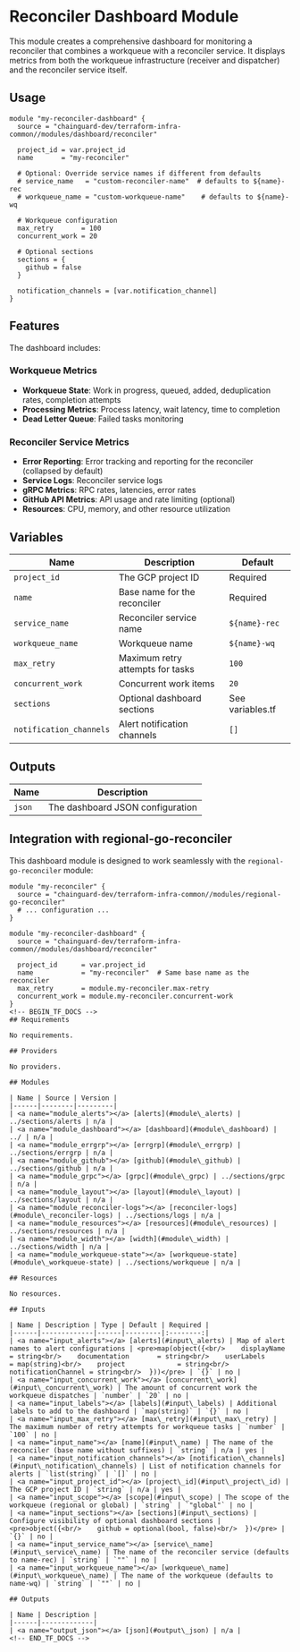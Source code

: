 # Reconciler Dashboard Module

This module creates a comprehensive dashboard for monitoring a reconciler that combines a workqueue with a reconciler service. It displays metrics from both the workqueue infrastructure (receiver and dispatcher) and the reconciler service itself.

## Usage

```hcl
module "my-reconciler-dashboard" {
  source = "chainguard-dev/terraform-infra-common//modules/dashboard/reconciler"

  project_id = var.project_id
  name       = "my-reconciler"

  # Optional: Override service names if different from defaults
  # service_name   = "custom-reconciler-name"  # defaults to ${name}-rec
  # workqueue_name = "custom-workqueue-name"    # defaults to ${name}-wq

  # Workqueue configuration
  max_retry       = 100
  concurrent_work = 20

  # Optional sections
  sections = {
    github = false
  }

  notification_channels = [var.notification_channel]
}
```

## Features

The dashboard includes:

### Workqueue Metrics
- **Workqueue State**: Work in progress, queued, added, deduplication rates, completion attempts
- **Processing Metrics**: Process latency, wait latency, time to completion
- **Dead Letter Queue**: Failed tasks monitoring

### Reconciler Service Metrics
- **Error Reporting**: Error tracking and reporting for the reconciler (collapsed by default)
- **Service Logs**: Reconciler service logs
- **gRPC Metrics**: RPC rates, latencies, error rates
- **GitHub API Metrics**: API usage and rate limiting (optional)
- **Resources**: CPU, memory, and other resource utilization

## Variables

| Name | Description | Default |
|------|-------------|---------|
| `project_id` | The GCP project ID | Required |
| `name` | Base name for the reconciler | Required |
| `service_name` | Reconciler service name | `${name}-rec` |
| `workqueue_name` | Workqueue name | `${name}-wq` |
| `max_retry` | Maximum retry attempts for tasks | `100` |
| `concurrent_work` | Concurrent work items | `20` |
| `sections` | Optional dashboard sections | See variables.tf |
| `notification_channels` | Alert notification channels | `[]` |

## Outputs

| Name | Description |
|------|-------------|
| `json` | The dashboard JSON configuration |

## Integration with regional-go-reconciler

This dashboard module is designed to work seamlessly with the `regional-go-reconciler` module:

```hcl
module "my-reconciler" {
  source = "chainguard-dev/terraform-infra-common//modules/regional-go-reconciler"
  # ... configuration ...
}

module "my-reconciler-dashboard" {
  source = "chainguard-dev/terraform-infra-common//modules/dashboard/reconciler"

  project_id      = var.project_id
  name            = "my-reconciler"  # Same base name as the reconciler
  max_retry       = module.my-reconciler.max-retry
  concurrent_work = module.my-reconciler.concurrent-work
}
<!-- BEGIN_TF_DOCS -->
## Requirements

No requirements.

## Providers

No providers.

## Modules

| Name | Source | Version |
|------|--------|---------|
| <a name="module_alerts"></a> [alerts](#module\_alerts) | ../sections/alerts | n/a |
| <a name="module_dashboard"></a> [dashboard](#module\_dashboard) | ../ | n/a |
| <a name="module_errgrp"></a> [errgrp](#module\_errgrp) | ../sections/errgrp | n/a |
| <a name="module_github"></a> [github](#module\_github) | ../sections/github | n/a |
| <a name="module_grpc"></a> [grpc](#module\_grpc) | ../sections/grpc | n/a |
| <a name="module_layout"></a> [layout](#module\_layout) | ../sections/layout | n/a |
| <a name="module_reconciler-logs"></a> [reconciler-logs](#module\_reconciler-logs) | ../sections/logs | n/a |
| <a name="module_resources"></a> [resources](#module\_resources) | ../sections/resources | n/a |
| <a name="module_width"></a> [width](#module\_width) | ../sections/width | n/a |
| <a name="module_workqueue-state"></a> [workqueue-state](#module\_workqueue-state) | ../sections/workqueue | n/a |

## Resources

No resources.

## Inputs

| Name | Description | Type | Default | Required |
|------|-------------|------|---------|:--------:|
| <a name="input_alerts"></a> [alerts](#input\_alerts) | Map of alert names to alert configurations | <pre>map(object({<br/>    displayName         = string<br/>    documentation       = string<br/>    userLabels          = map(string)<br/>    project             = string<br/>    notificationChannel = string<br/>  }))</pre> | `{}` | no |
| <a name="input_concurrent_work"></a> [concurrent\_work](#input\_concurrent\_work) | The amount of concurrent work the workqueue dispatches | `number` | `20` | no |
| <a name="input_labels"></a> [labels](#input\_labels) | Additional labels to add to the dashboard | `map(string)` | `{}` | no |
| <a name="input_max_retry"></a> [max\_retry](#input\_max\_retry) | The maximum number of retry attempts for workqueue tasks | `number` | `100` | no |
| <a name="input_name"></a> [name](#input\_name) | The name of the reconciler (base name without suffixes) | `string` | n/a | yes |
| <a name="input_notification_channels"></a> [notification\_channels](#input\_notification\_channels) | List of notification channels for alerts | `list(string)` | `[]` | no |
| <a name="input_project_id"></a> [project\_id](#input\_project\_id) | The GCP project ID | `string` | n/a | yes |
| <a name="input_scope"></a> [scope](#input\_scope) | The scope of the workqueue (regional or global) | `string` | `"global"` | no |
| <a name="input_sections"></a> [sections](#input\_sections) | Configure visibility of optional dashboard sections | <pre>object({<br/>    github = optional(bool, false)<br/>  })</pre> | `{}` | no |
| <a name="input_service_name"></a> [service\_name](#input\_service\_name) | The name of the reconciler service (defaults to name-rec) | `string` | `""` | no |
| <a name="input_workqueue_name"></a> [workqueue\_name](#input\_workqueue\_name) | The name of the workqueue (defaults to name-wq) | `string` | `""` | no |

## Outputs

| Name | Description |
|------|-------------|
| <a name="output_json"></a> [json](#output\_json) | n/a |
<!-- END_TF_DOCS -->
